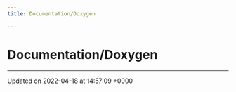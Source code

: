 ```yaml
---
title: Documentation/Doxygen

---
```


# Documentation/Doxygen








-------------------------------

Updated on 2022-04-18 at 14:57:09 +0000
